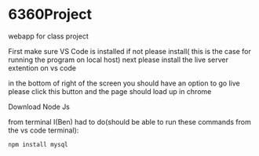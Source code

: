# 6360Project

webapp for class project

First make sure VS Code is installed if not please install( this is the case for running the program on local host)
next please install the live server extention on vs code

in the bottom of right of the screen you should have an option to go live please click this button and the page should load up in chrome

Download Node Js

from terminal I(Ben) had to do(should be able to run these commands from the vs code terminal):

    npm install mysql
